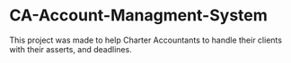 # CA-Account-Managment-System
This project was made to help Charter Accountants to handle their clients with their asserts, and deadlines.
